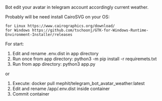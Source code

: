 Bot edit your avatar in telegram account accordingly current weather.

Probably will be need install CairoSVG on your OS:

    for Linux https://www.cairographics.org/download/
    for Windows https://github.com/tschoonj/GTK-for-Windows-Runtime-Environment-Installer/releases

For start:
1) Edit and rename .env.dist in app directory
2) Run once from app directory: python3 -m pip install -r requiremets.txt
3) Run from app directory: python3 app.py

or

1) Execute: docker pull mephit/telegram_bot_avatar_weather:latest
2) Edit and rename /app/.env.dist inside container
3) Commit container
